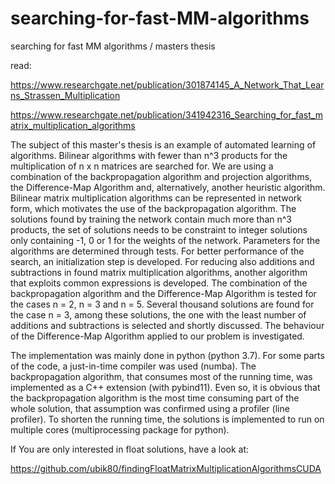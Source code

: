 # searching-for-fast-MM-algorithms
searching for fast MM algorithms / masters thesis

read:

https://www.researchgate.net/publication/301874145_A_Network_That_Learns_Strassen_Multiplication

https://www.researchgate.net/publication/341942316_Searching_for_fast_matrix_multiplication_algorithms

The subject of this master's thesis is an example of automated learning of algorithms.
Bilinear algorithms with fewer than n^3 products for the multiplication of n x n matrices
are searched for. We are using a combination of the backpropagation algorithm and
projection algorithms, the Difference-Map Algorithm and, alternatively, another heuristic
algorithm. Bilinear matrix multiplication algorithms can be represented in network
form, which motivates the use of the backpropagation algorithm. The solutions found
by training the network contain much more than n^3 products, the set of solutions needs
to be constraint to integer solutions only containing -1, 0 or 1 for the weights of the
network. Parameters for the algorithms are determined through tests. For better performance
of the search, an initialization step is developed. For reducing also additions and
subtractions in found matrix multiplication algorithms, another algorithm that exploits
common expressions is developed. The combination of the backpropagation algorithm
and the Difference-Map Algorithm is tested for the cases n = 2, n = 3 and n = 5.
Several thousand solutions are found for the case n = 3, among these solutions, the one
with the least number of additions and subtractions is selected and shortly discussed.
The behaviour of the Difference-Map Algorithm applied to our problem is investigated.

The implementation was mainly done in python (python 3.7). For some parts of the
code, a just-in-time compiler was used (numba). The backpropagation algorithm, that
consumes most of the running time, was implemented as a C++ extension (with pybind11). 
Even so, it is obvious that the backpropagation algorithm is the most time
consuming part of the whole solution, that assumption was confirmed using a profiler
(line profiler). To shorten the running time, the solutions is implemented to run on
multiple cores (multiprocessing package for python).

If You are only interested in float solutions, have a look at: 

https://github.com/ubik80/findingFloatMatrixMultiplicationAlgorithmsCUDA
